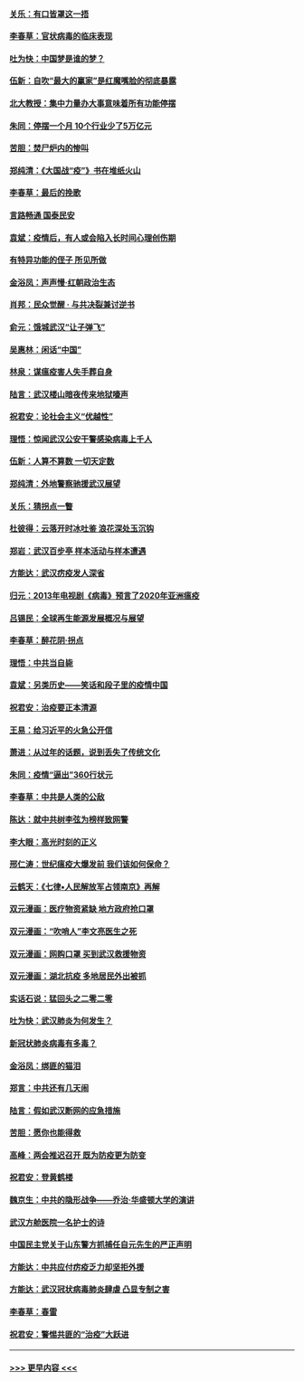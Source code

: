 #### [关乐：有口皆罩这一捂](../pages/nsc993/n11908393.md?t=03021802) 
#### [李春草：官状病毒的临床表现](../pages/nsc993/n11908339.md?t=03021802) 
#### [吐为快：中国梦是谁的梦？](../pages/nsc993/n11906564.md?t=03021802) 
#### [伍新：自吹“最大的赢家”是红魔嘴脸的彻底暴露](../pages/nsc993/n11906407.md?t=03021802) 
#### [北大教授：集中力量办大事意味着所有功能停摆](../pages/nsc993/n11904800.md?t=03021802) 
#### [朱同：停摆一个月 10个行业少了5万亿元](../pages/nsc993/n11904498.md?t=03021802) 
#### [苦胆：焚尸炉内的惨叫](../pages/nsc993/n11904479.md?t=03021802) 
#### [郑纯清：《大国战“疫”》书在堆纸火山](../pages/nsc993/n11904450.md?t=03021802) 
#### [李春草：最后的挽歌](../pages/nsc993/n11904441.md?t=03021802) 
#### [言路畅通 国泰民安](../pages/nsc993/n11904222.md?t=03021802) 
#### [袁斌：疫情后，有人或会陷入长时间心理创伤期](../pages/nsc993/n11901514.md?t=03021802) 
#### [有特异功能的侄子 所见所做](../pages/nsc993/n11901154.md?t=03021802) 
#### [金浴凤：声声慢‧红朝政治生态](../pages/nsc993/n11899553.md?t=03021802) 
#### [肖邦：民众觉醒 · 与共决裂兼讨逆书](../pages/nsc993/n11898435.md?t=03021802) 
#### [俞元：饿城武汉“让子弹飞”](../pages/nsc993/n11898344.md?t=03021802) 
#### [吴惠林：闲话“中国”](../pages/nsc993/n11898182.md?t=03021802) 
#### [林泉：谋瘟疫害人失手葬自身](../pages/nsc993/n11897892.md?t=03021802) 
#### [陆言：武汉楼山暗夜传来地狱嚎声](../pages/nsc993/n11897033.md?t=03021802) 
#### [祝君安：论社会主义“优越性”](../pages/nsc993/n11897005.md?t=03021802) 
#### [理悟：惊闻武汉公安干警感染病毒上千人](../pages/nsc993/n11896947.md?t=03021802) 
#### [伍新：人算不算数 一切天定数](../pages/nsc993/n11893372.md?t=03021802) 
#### [郑纯清：外地警察驰援武汉展望](../pages/nsc993/n11893115.md?t=03021802) 
#### [关乐：猜拐点一瞥](../pages/nsc993/n11893020.md?t=03021802) 
#### [杜彼得：云落开时冰吐鉴 浪花深处玉沉钩](../pages/nsc993/n11892107.md?t=03021802) 
#### [郑岩：武汉百步亭 样本活动与样本遭遇](../pages/nsc993/n11892310.md?t=03021802) 
#### [方能达：武汉疠疫发人深省](../pages/nsc993/n11891376.md?t=03021802) 
#### [归元：2013年电视剧《病毒》预言了2020年亚洲瘟疫](../pages/nsc993/n11891126.md?t=03021802) 
#### [吕锡民：全球再生能源发展概况与展望](../pages/nsc993/n11890613.md?t=03021802) 
#### [李春草：醉花阴·拐点](../pages/nsc993/n11890567.md?t=03021802) 
#### [理悟：中共当自毙](../pages/nsc993/n11890559.md?t=03021802) 
#### [袁斌：另类历史——笑话和段子里的疫情中国](../pages/nsc993/n11889243.md?t=03021802) 
#### [祝君安：治疫要正本清源](../pages/nsc993/n11889085.md?t=03021802) 
#### [王易：给习近平的火急公开信](../pages/nsc993/n11888225.md?t=03021802) 
#### [萧进：从过年的话题，说到丢失了传统文化](../pages/nsc993/n11887732.md?t=03021802) 
#### [朱同：疫情“逼出”360行状元](../pages/nsc993/n11887678.md?t=03021802) 
#### [李春草：中共是人类的公敌](../pages/nsc993/n11887656.md?t=03021802) 
#### [陈达：就中共树李弦为榜样致网警](../pages/nsc993/n11887625.md?t=03021802) 
#### [李大眼：高光时刻的正义](../pages/nsc993/n11887585.md?t=03021802) 
#### [邢仁涛：世纪瘟疫大爆发前 我们该如何保命？](../pages/nsc993/n11887535.md?t=03021802) 
#### [云鹤天：《七律▪人民解放军占领南京》再解](../pages/nsc993/n11887524.md?t=03021802) 
#### [双元漫画：医疗物资紧缺 地方政府抢口罩](../pages/nsc993/n11884744.md?t=03021802) 
#### [双元漫画：“吹哨人”李文亮医生之死](../pages/nsc993/n11884705.md?t=03021802) 
#### [双元漫画：网购口罩 买到武汉救援物资](../pages/nsc993/n11884670.md?t=03021802) 
#### [双元漫画：湖北抗疫 多地居民外出被抓](../pages/nsc993/n11884643.md?t=03021802) 
#### [实话石说：猛回头之二零二零](../pages/nsc993/n11883968.md?t=03021802) 
#### [吐为快：武汉肺炎为何发生？](../pages/nsc993/n11882180.md?t=03021802) 
#### [新冠状肺炎病毒有多毒？](../pages/nsc993/n11881790.md?t=03021802) 
#### [金浴凤：绑匪的猫泪](../pages/nsc993/n11880664.md?t=03021802) 
#### [郑言：中共还有几天闹](../pages/nsc993/n11880645.md?t=03021802) 
#### [陆言：假如武汉断网的应急措施](../pages/nsc993/n11880619.md?t=03021802) 
#### [苦胆：愿你也能得救](../pages/nsc993/n11880601.md?t=03021802) 
#### [高峰：两会推迟召开  既为防疫更为防变](../pages/nsc993/n11879977.md?t=03021802) 
#### [祝君安：登黄鹤楼](../pages/nsc993/n11880583.md?t=03021802) 
#### [魏京生：中共的隐形战争——乔治‧华盛顿大学的演讲](../pages/nsc993/n11879765.md?t=03021802) 
#### [武汉方舱医院一名护士的诗](../pages/nsc993/n11878480.md?t=03021802) 
#### [中国民主党关于山东警方抓捕任自元先生的严正声明](../pages/nsc993/n11877506.md?t=03021802) 
#### [方能达：中共应付疠疫乏力却坚拒外援](../pages/nsc993/n11877497.md?t=03021802) 
#### [方能达：武汉冠状病毒肺炎肆虐 凸显专制之害](../pages/nsc993/n11877475.md?t=03021802) 
#### [李春草：春雷](../pages/nsc993/n11876287.md?t=03021802) 
#### [祝君安：警惕共匪的“治疫”大跃进](../pages/nsc993/n11876084.md?t=03021802) 

----
#### [ >>> 更早内容 <<< ](../indexes/nsc993-earlier.md)
